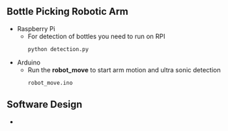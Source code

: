 ## Bottle Picking Robotic Arm
- Raspberry Pi
    - For detection of bottles you need to run on RPI
        ```
        python detection.py
        ```
- Arduino
    - Run the **robot_move** to start arm motion and ultra sonic detection
        ```
        robot_move.ino
        ```

## Software Design
-
